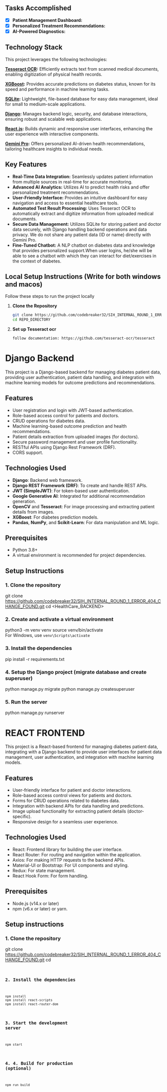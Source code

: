 ## Tasks Accomplished

- [x] **Patient Management Dashboard:**
- [x] **Personalized Treatment Recommendations:** 
- [x] **AI-Powered Diagnostics:**

## Technology Stack

This project leverages the following technologies:

**[Tesseract OCR](https://github.com/tesseract-ocr/tesseract):** Efficiently extracts text from scanned medical documents, enabling digitization of physical health records.

**[XGBoost](https://xgboost.readthedocs.io/):** Provides accurate predictions on diabetes status, known for its speed and performance in machine learning tasks.

**[SQLite](https://www.sqlite.org/index.html):** Lightweight, file-based database for easy data management, ideal for small to medium-scale applications.

**[Django](https://www.djangoproject.com/):** Manages backend logic, security, and database interactions, ensuring robust and scalable web applications.

**[React.js](https://reactjs.org/):** Builds dynamic and responsive user interfaces, enhancing the user experience with interactive components.

**[Gemini Pro](https://deepmind.google/technologies/gemini/pro/):** Offers personalized AI-driven health recommendations, tailoring healthcare insights to individual needs.


## Key Features

- **Real-Time Data Integration:** Seamlessly updates patient information from multiple sources in real-time for accurate monitoring.
- **Advanced AI Analytics:** Utilizes AI to predict health risks and offer personalized treatment recommendations.
- **User-Friendly Interface:** Provides an intuitive dashboard for easy navigation and access to essential healthcare tools.
- **Automated Test Result Processing:** Uses Tesseract OCR to automatically extract and digitize information from uploaded medical documents.
- **Secure Data Management:** Utilizes SQLite for storing patient and doctor data securely, with Django handling backend operations and data privacy. We do not share any patient data (ID or name) directly with Gemini Pro.
- **Fine-Tuned Chatbot:** A NLP chatbot on diabetes data and knowledge that provides personalized support.When user logins, he/she will be able to see a chatbot with which they can interact for diet/exercises in the context of diabetes.



## Local Setup Instructions (Write for both windows and macos)

Follow these steps to run the project locally

1. **Clone the Repository**
   ```bash
   git clone https://github.com/codebreaker32/SIH_INTERNAL_ROUND_1_ERROR_404_CHANGE_FOUND
   cd REPO_DIRECTORY
   ```
2. **Set up Tesseract ocr**
   ```bash
   follow documentation: https://github.com/tesseract-ocr/tesseract
   ```


# Django Backend 

This project is a Django-based backend for managing diabetes patient data, providing user authentication, patient data handling, and integration with machine learning models for outcome predictions and recommendations.

## Features
- User registration and login with JWT-based authentication.
- Role-based access control for patients and doctors.
- CRUD operations for diabetes data.
- Machine learning-based outcome prediction and health recommendations.
- Patient details extraction from uploaded images (for doctors).
- Secure password management and user profile functionality.
- RESTful APIs using Django Rest Framework (DRF).
- CORS support.

## Technologies Used
- **Django**: Backend web framework.
- **Django REST Framework (DRF)**: To create and handle REST APIs.
- **JWT (SimpleJWT)**: For token-based user authentication.
- **Google Generative AI**: Integrated for additional recommendation generation.
- **OpenCV** and **Tesseract**: For image processing and extracting patient details from images.
- **XGBoost**: For diabetes prediction models.
- **Pandas**, **NumPy**, and **Scikit-Learn**: For data manipulation and ML logic.
  
## Prerequisites

- Python 3.8+
- A virtual environment is recommended for project dependencies.

## Setup Instructions

### 1. Clone the repository
git clone <https://github.com/codebreaker32/SIH_INTERNAL_ROUND_1_ERROR_404_CHANGE_FOUND.git>
cd <HealthCare_BACKEND>

### 2. Create and activate a virtual environment
python3 -m venv venv
source venv/bin/activate  
For Windows, use `venv\Scripts\activate`

### 3. Install the dependencies
pip install -r requirements.txt

### 4. Setup the Django project (migrate database and create superuser)
python manage.py migrate
python manage.py createsuperuser

### 5. Run the server
python manage.py runserver

# REACT FRONTEND 
This project is a React-based frontend for managing diabetes patient data, integrating with a Django backend to provide user interfaces for patient data management, user authentication, and integration with machine learning models.

## Features
- User-friendly interface for patient and doctor interactions.
- Role-based access control views for patients and doctors.
- Forms for CRUD operations related to diabetes data.
- Integration with backend APIs for data handling and predictions.
- Image upload functionality for extracting patient details (doctor-specific).
- Responsive design for a seamless user experience.

## Technologies Used
- React: Frontend library for building the user interface.
- React Router: For routing and navigation within the application.
- Axios: For making HTTP requests to the backend APIs.
- Material-UI or Bootstrap: For UI components and styling.
- Redux: For state management. 
- React Hook Form: For form handling.

## Prerequisites
- Node.js (v14.x or later)
- npm (v6.x or later) or yarn.

## Setup instructions 

### 1. Clone the repository 
git clone <https://github.com/codebreaker32/SIH_INTERNAL_ROUND_1_ERROR_404_CHANGE_FOUND.git>
cd <code>

### 2. Install the dependencies 
 ```bash
npm install
npm install react-scripts 
npm install react-router-dom
```
### 3. Start the development server
 ```bash
npm start
```
### 4. 4. Build for production (optional)
 ```bash
npm run build
```




 

